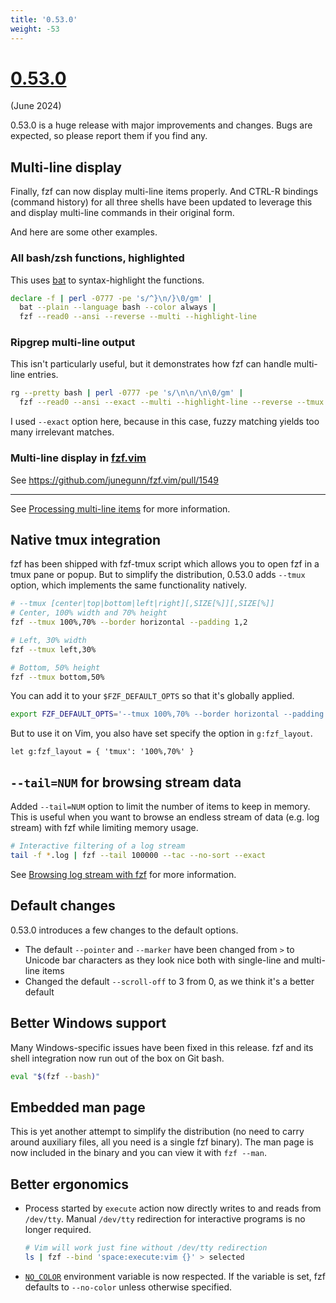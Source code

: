 ```yaml
---
title: '0.53.0'
weight: -53
---
```


# [0.53.0](https://github.com/junegunn/fzf/releases/tag/0.53.0)

(June 2024)

0.53.0 is a huge release with major improvements and changes. Bugs are
expected, so please report them if you find any.

## Multi-line display

Finally, fzf can now display multi-line items properly. And CTRL-R bindings
(command history) for all three shells have been updated to leverage this and
display multi-line commands in their original form.

And here are some other examples.

### All bash/zsh functions, highlighted

This uses [bat](https://github.com/sharkdp/bat) to syntax-highlight the
functions.

```sh
declare -f | perl -0777 -pe 's/^}\n/}\0/gm' |
  bat --plain --language bash --color always |
  fzf --read0 --ansi --reverse --multi --highlight-line
```

### Ripgrep multi-line output

This isn't particularly useful, but it demonstrates how fzf can handle
multi-line entries.

```sh
rg --pretty bash | perl -0777 -pe 's/\n\n/\n\0/gm' |
  fzf --read0 --ansi --exact --multi --highlight-line --reverse --tmux 70%
```

I used `--exact` option here, because in this case, fuzzy matching yields too
many irrelevant matches.

### Multi-line display in [fzf.vim](https://github.com/junegunn/fzf.vim)

See https://github.com/junegunn/fzf.vim/pull/1549

---

See [Processing multi-line items](/fzf/tips/processing-multi-line-items/)
for more information.

## Native tmux integration

fzf has been shipped with fzf-tmux script which allows you to open fzf in
a tmux pane or popup. But to simplify the distribution, 0.53.0 adds `--tmux`
option, which implements the same functionality natively.

```sh
# --tmux [center|top|bottom|left|right][,SIZE[%]][,SIZE[%]]
# Center, 100% width and 70% height
fzf --tmux 100%,70% --border horizontal --padding 1,2

# Left, 30% width
fzf --tmux left,30%

# Bottom, 50% height
fzf --tmux bottom,50%
```

You can add it to your `$FZF_DEFAULT_OPTS` so that it's globally applied.

```sh
export FZF_DEFAULT_OPTS='--tmux 100%,70% --border horizontal --padding 1,2'
```

But to use it on Vim, you also have set specify the option in `g:fzf_layout`.

```vim
let g:fzf_layout = { 'tmux': '100%,70%' }
```

## `--tail=NUM` for browsing stream data

Added `--tail=NUM` option to limit the number of items to keep in memory. This
is useful when you want to browse an endless stream of data (e.g. log stream)
with fzf while limiting memory usage.

```sh
# Interactive filtering of a log stream
tail -f *.log | fzf --tail 100000 --tac --no-sort --exact
```

See [Browsing log stream with fzf](/fzf/tips/browsing-log-stream-with-fzf/)
for more information.

## Default changes

0.53.0 introduces a few changes to the default options.

* The default `--pointer` and `--marker` have been changed from `>` to Unicode
  bar characters as they look nice both with single-line and multi-line items
* Changed the default `--scroll-off` to 3 from 0, as we think it's a better default

## Better Windows support

Many Windows-specific issues have been fixed in this release. fzf and its
shell integration now run out of the box on Git bash.

```sh
eval "$(fzf --bash)"
```

## Embedded man page

This is yet another attempt to simplify the distribution (no need to carry
around auxiliary files, all you need is a single fzf binary). The man page
is now included in the binary and you can view it with `fzf --man`.

## Better ergonomics

* Process started by `execute` action now directly writes to and reads from
  `/dev/tty`. Manual `/dev/tty` redirection for interactive programs is no
  longer required.
  ```sh
  # Vim will work just fine without /dev/tty redirection
  ls | fzf --bind 'space:execute:vim {}' > selected
  ```
* [`NO_COLOR`](https://no-color.org/) environment variable is now respected.
  If the variable is set, fzf defaults to `--no-color` unless otherwise
  specified.

